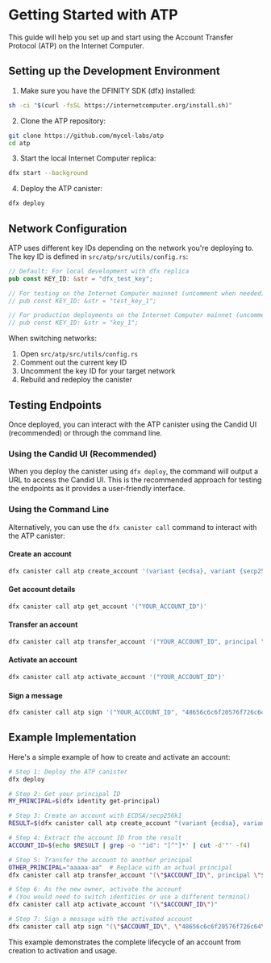 # Getting Started with ATP

This guide will help you set up and start using the Account Transfer Protocol (ATP) on the Internet Computer.

## Setting up the Development Environment

1. Make sure you have the DFINITY SDK (dfx) installed:
```bash
sh -ci "$(curl -fsSL https://internetcomputer.org/install.sh)"
```

2. Clone the ATP repository:
```bash
git clone https://github.com/mycel-labs/atp
cd atp
```

3. Start the local Internet Computer replica:
```bash
dfx start --background
```

4. Deploy the ATP canister:
```bash
dfx deploy
```

## Network Configuration

ATP uses different key IDs depending on the network you're deploying to. The key ID is defined in `src/atp/src/utils/config.rs`:

```rust
// Default: For local development with dfx replica
pub const KEY_ID: &str = "dfx_test_key";

// For testing on the Internet Computer mainnet (uncomment when needed)
// pub const KEY_ID: &str = "test_key_1";

// For production deployments on the Internet Computer mainnet (uncomment when needed)
// pub const KEY_ID: &str = "key_1";
```

When switching networks:
1. Open `src/atp/src/utils/config.rs`
2. Comment out the current key ID
3. Uncomment the key ID for your target network
4. Rebuild and redeploy the canister

## Testing Endpoints

Once deployed, you can interact with the ATP canister using the Candid UI (recommended) or through the command line.

### Using the Candid UI (Recommended)

When you deploy the canister using `dfx deploy`, the command will output a URL to access the Candid UI. This is the recommended approach for testing the endpoints as it provides a user-friendly interface.

### Using the Command Line

Alternatively, you can use the `dfx canister call` command to interact with the ATP canister:

#### Create an account
```bash
dfx canister call atp create_account '(variant {ecdsa}, variant {secp256k1}, principal "YOUR_PRINCIPAL_ID")'
```

#### Get account details
```bash
dfx canister call atp get_account '("YOUR_ACCOUNT_ID")'
```

#### Transfer an account
```bash
dfx canister call atp transfer_account '("YOUR_ACCOUNT_ID", principal "NEW_OWNER_PRINCIPAL_ID")'
```

#### Activate an account
```bash
dfx canister call atp activate_account '("YOUR_ACCOUNT_ID")'
```

#### Sign a message
```bash
dfx canister call atp sign '("YOUR_ACCOUNT_ID", "48656c6c6f20576f726c64")'  # "Hello World" in hex
```

## Example Implementation

Here's a simple example of how to create and activate an account:

```bash
# Step 1: Deploy the ATP canister
dfx deploy

# Step 2: Get your principal ID
MY_PRINCIPAL=$(dfx identity get-principal)

# Step 3: Create an account with ECDSA/secp256k1
RESULT=$(dfx canister call atp create_account "(variant {ecdsa}, variant {secp256k1}, principal \"$MY_PRINCIPAL\")")

# Step 4: Extract the account ID from the result
ACCOUNT_ID=$(echo $RESULT | grep -o '"id": "[^"]*' | cut -d'"' -f4)

# Step 5: Transfer the account to another principal
OTHER_PRINCIPAL="aaaaa-aa"  # Replace with an actual principal
dfx canister call atp transfer_account "(\"$ACCOUNT_ID\", principal \"$OTHER_PRINCIPAL\")"

# Step 6: As the new owner, activate the account
# (You would need to switch identities or use a different terminal)
dfx canister call atp activate_account "(\"$ACCOUNT_ID\")"

# Step 7: Sign a message with the activated account
dfx canister call atp sign "(\"$ACCOUNT_ID\", \"48656c6c6f20576f726c64\")"
```

This example demonstrates the complete lifecycle of an account from creation to activation and usage.
